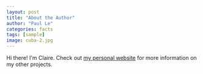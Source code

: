 ```yaml
---
layout: post
title: "About the Author"
author: "Paul Le"
categories: facts
tags: [sample]
image: cuba-2.jpg
---
```


Hi there! I'm Claire. Check out [my personal website](https://www.clairefiltz.github.io) for more information on my other projects.
